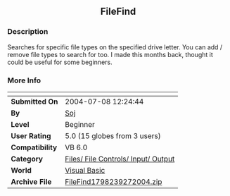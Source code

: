 ﻿<div align="center">

## FileFind


</div>

### Description

Searches for specific file types on the specified drive letter. You can add / remove file types to search for too. I made this months back, thought it could be useful for some beginners.
 
### More Info
 


<span>             |<span>
---                |---
**Submitted On**   |2004-07-08 12:24:44
**By**             |[Soj](https://github.com/Planet-Source-Code/PSCIndex/blob/master/ByAuthor/soj.md)
**Level**          |Beginner
**User Rating**    |5.0 (15 globes from 3 users)
**Compatibility**  |VB 6\.0
**Category**       |[Files/ File Controls/ Input/ Output](https://github.com/Planet-Source-Code/PSCIndex/blob/master/ByCategory/files-file-controls-input-output__1-3.md)
**World**          |[Visual Basic](https://github.com/Planet-Source-Code/PSCIndex/blob/master/ByWorld/visual-basic.md)
**Archive File**   |[FileFind1798239272004\.zip](https://github.com/Planet-Source-Code/soj-filefind__1-56390/archive/master.zip)









